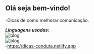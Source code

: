 
<h2>Olá seja bem-vindo!</h2>

-Dicas de como melhorar comunicação.

***Linguagens usadas:*** <br>
![blog](https://img.shields.io/badge/HTML5-E34F26?style=for-the-badge&logo=html5&logoColor=white) 
<br>
![blog](https://img.shields.io/badge/CSS3-1572B6?style=for-the-badge&logo=css3&logoColor=white) 
<br>
-https://dicas-conduta.netlify.app
